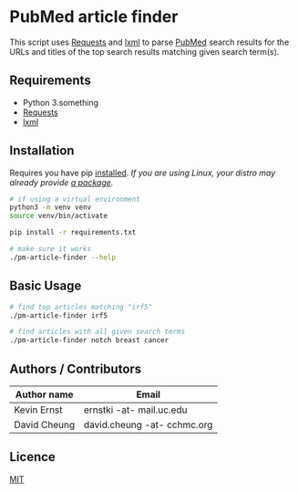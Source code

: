 # PubMed article finder

This script uses [Requests] and [lxml] to parse [PubMed] search results for the
URLs and titles of the top search results matching given search term(s).

## Requirements

* Python 3.something
* [Requests]
* [lxml]

## Installation

Requires you have pip [installed][pipinstall]. _If you are using Linux, your
distro may already provide [a package][pippkg]._

```bash
# if using a virtual environment
python3 -m venv venv
source venv/bin/activate

pip install -r requirements.txt

# make sure it works
./pm-article-finder --help
```

## Basic Usage

```bash
# find top articles matching "irf5"
./pm-article-finder irf5 

# find articles with all given search terms
./pm-article-finder notch breast cancer
```

## Authors / Contributors

| Author name          | Email
|----------------------|----------------------------
| Kevin Ernst          | ernstki -at- mail.uc.edu
| David Cheung         | david.cheung -at- cchmc.org

## Licence

[MIT](./LICENSE.txt)


[portal]: https://dna.cchmc.org/www/main.php
[requests]: http://docs.python-requests.org/en/latest/
[lxml]: http://lxml.de/
[pubmed]: https://www.ncbi.nlm.nih.gov/pubmed
[pipinstall]: https://pip.pypa.io/en/stable/installing/
[pippkg]: https://pkgs.org/download/python-pip
